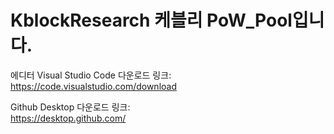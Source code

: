 # KblockResearch 케블리 PoW_Pool입니다.

에디터 Visual Studio Code 다운로드 링크:<br>
https://code.visualstudio.com/download

Github Desktop 다운로드 링크:<br>
https://desktop.github.com/
